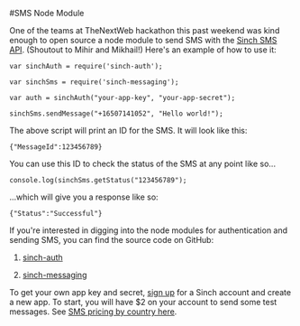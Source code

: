 #SMS Node Module

One of the teams at TheNextWeb hackathon this past weekend was kind enough to open source a node module to send SMS with the [Sinch SMS API](https://www.sinch.com/sms-api/). (Shoutout to Mihir and Mikhail!) Here's an example of how to use it:

````
var sinchAuth = require('sinch-auth');

var sinchSms = require('sinch-messaging');

var auth = sinchAuth("your-app-key", "your-app-secret");

sinchSms.sendMessage("+16507141052", "Hello world!");
````

The above script will print an ID for the SMS. It will look like this:

	{"MessageId":123456789}

You can use this ID to check the status of the SMS at any point like so...

	console.log(sinchSms.getStatus("123456789");

...which will give you a response like so:

	{"Status":"Successful"}

If you're interested in digging into the node modules for authentication and sending SMS, you can find the source code on GitHub:

1. [sinch-auth](https://github.com/ChewTeaYeah/sinch-auth)

2. [sinch-messaging](https://github.com/ChewTeaYeah/sinch-messaging)


To get your own app key and secret, [sign up](https://www.sinch.com/dashboard/#/signup) for a Sinch account and create a new app. To start, you will have $2 on your account to send some test messages. See [SMS pricing by country here](https://www.sinch.com/pricing/sms-prices/).
